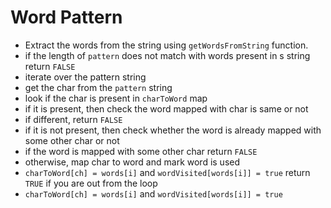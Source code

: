 # Word Pattern
- Extract the words from the string using `getWordsFromString` function.
- if the length of `pattern` does not match with words present in s string return `FALSE`
- iterate over the pattern string
- get the char from the `pattern` string
- look if the char is present in `charToWord` map
- if it is present, then check the word mapped with char is same or not
- if different, return `FALSE`
- if it is not present, then check whether the word is already mapped with some other char or not
- if the word is mapped with some other char return `FALSE`
- otherwise, map char to word and mark word is used
- `charToWord[ch] = words[i]` and `wordVisited[words[i]] = true`
return `TRUE` if  you are out from the loop
- `charToWord[ch] = words[i]` and `wordVisited[words[i]] = true`
​
